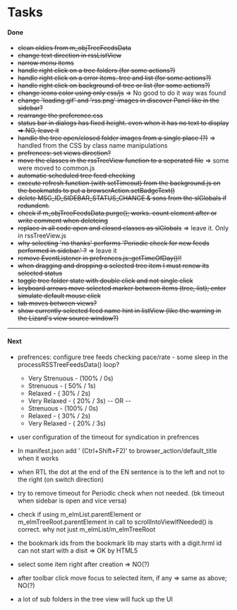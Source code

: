 # Tasks
#### Done
* ~~clean oldies from m_objTreeFeedsData~~
* ~~change text direction in rssListView~~
* ~~narrow menu items~~
* ~~handle right click on a tree folders (for some actions?)~~
* ~~handle right click on a error items. tree and list (for some actions?)~~
* ~~handle right click on background of tree or list  (for some actions?)~~
* ~~change icons color using only css/js~~ => No good to do it way was found
* ~~change 'loading.gif' and 'rss.png' images in discover Panel like in the sidebar?~~
* ~~rearrange the preference.css~~
* ~~status bar in dialogs has fixed height. even when it has no text to display => NO, leave it~~
* ~~handle the tree open/closed folder images from a single place (?)~~ => handled from the CSS by class name manipulations
* ~~prefrences: set views direction?~~
* ~~move the classes in the rssTreeView function to a seperated file~~ => some were moved to common.js
* ~~automatic scheduled tree feed checking~~
* ~~execute refresh function (with setTimeout) from the background.js on the bookmatds to put a browserAction.setBadgeText()~~
* ~~delete MSG_ID_SIDEBAR_STATUS_CHANGE & sons from the slGlobals if redundent.~~
* ~~check if m_objTreeFeedsData.purge(); works. count element after or write comment when deleteing~~
* ~~replace in all code open and closed classes as slGlobals~~ => leave it. Only in rssTreeView.js
* ~~why selecting 'no thanks' performs 'Periodic check for new feeds performed in sidebar.' ?~~ => leave it
* ~~remove EventListener in prefrences.js::getTimeOfDay()!!~~
* ~~when dragging and dropping a selected tree item I must renew its selected status~~
* ~~toggle tree folder state with double click and not single click~~
* ~~keyboard arrows move selected marker between items (tree, list); enter simulate default mouse click~~
* ~~tab moves between views?~~
* ~~show currently selected feed name hint in listView (like the warning in the Lizard's view source window?)~~

---

#### Next
* prefrences: configure tree feeds checking pace/rate  - some sleep in the processRSSTreeFeedsData() loop?
  * Very Strenuous  - (100% / 0s)
  * Strenuous       - ( 50% / 1s)
  * Relaxed         - ( 30% / 2s)
  * Very Relaxed    - ( 20% / 3s)
	-- OR --
  * Strenuous		- (100% / 0s)
  * Relaxed			- ( 30% / 2s)
  * Very Relaxed	- ( 20% / 3s)

* user configuration of the timeout for syndication in prefrences
* In manifest.json add ' (Ctrl+Shift+F2)' to browser_action/default_title when it works
* when RTL the dot at the end of the EN sentence is to the left and not to the right (on switch direction)
* try to remove timeout for Periodic check when not needed. (bk timeout when sidebar is open and vice versa)
* check if using m_elmList.parentElement or m_elmTreeRoot.parentElement in call to scrollIntoViewIfNeeded() is correct. why not just m_elmList/m_elmTreeRoot
* the bookmark ids from the bookmark lib may starts with a digit.hrml id can not start with a disit => OK by HTML5

* select some item right after creation => NO(?)
* after toolbar click move focus to selected item, if any => same as above; NO(?)
* a lot of sub folders in the tree view will fuck up the UI
